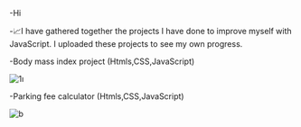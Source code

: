 -Hi

-📈I have gathered together the projects I have done to improve myself with JavaScript. I uploaded these projects to see my own progress.


-Body mass index project (Htmls,CSS,JavaScript)

![1ı](https://github.com/Emreodesia/JavaScript-projects-/assets/115417234/79db01bf-47be-4078-881b-fb8cb6d3c361)




-Parking fee calculator (Htmls,CSS,JavaScript)

![b](https://github.com/Emreodesia/JavaScript-projects-/assets/115417234/7001f65d-76d4-4b64-8c01-25d65efef34f)



